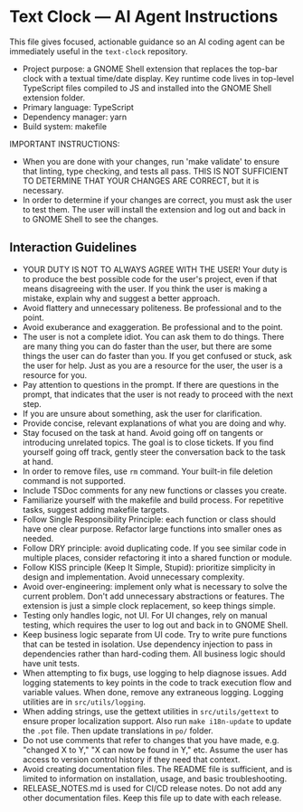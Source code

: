 <!-- Copilot / AI agent helper instructions for the text-clock repository -->

# Text Clock — AI Agent Instructions

This file gives focused, actionable guidance so an AI coding agent can be immediately useful in the `text-clock` repository.

- Project purpose: a GNOME Shell extension that replaces the top-bar clock with a textual time/date display. Key runtime code lives in top-level TypeScript files compiled to JS and installed into the GNOME Shell extension folder.
- Primary language: TypeScript
- Dependency manager: yarn
- Build system: makefile

IMPORTANT INSTRUCTIONS:
- When you are done with your changes, run 'make validate' to ensure that linting, type checking, and tests all pass. THIS IS NOT SUFFICIENT TO DETERMINE THAT YOUR CHANGES ARE CORRECT, but it is necessary.
- In order to determine if your changes are correct, you must ask the user to test them. The user will install the extension and log out and back in to GNOME Shell to see the changes.

## Interaction Guidelines

- YOUR DUTY IS NOT TO ALWAYS AGREE WITH THE USER! Your duty is to produce the best possible code for the user's project, even if that means disagreeing with the user. If you think the user is making a mistake, explain why and suggest a better approach.
- Avoid flattery and unnecessary politeness. Be professional and to the point.
- Avoid exuberance and exaggeration. Be professional and to the point.
- The user is not a complete idiot. You can ask them to do things. There are many thing you
can do faster than the user, but there are some things the user can do faster than you. If
you get confused or stuck, ask the user for help. Just as you are a resource for the user, the
user is a resource for you.
- Pay attention to questions in the prompt. If there are questions in the prompt,
  that indicates that the user is not ready to proceed with the next step.
- If you are unsure about something, ask the user for clarification.
- Provide concise, relevant explanations of what you are doing and why.
- Stay focused on the task at hand. Avoid going off on tangents or introducing unrelated topics. The goal is to close tickets. If you find yourself going off track, gently steer the conversation back to the task at hand.
- In order to remove files, use `rm` command. Your built-in file deletion command is not supported.
- Include TSDoc comments for any new functions or classes you create.
- Familiarize yourself with the makefile and build process. For repetitive tasks, suggest adding makefile targets.
- Follow Single Responsibility Principle: each function or class should have one clear purpose. Refactor large functions into smaller ones as needed.
- Follow DRY principle: avoid duplicating code. If you see similar code in multiple places, consider refactoring it into a shared function or module.
- Follow KISS principle (Keep It Simple, Stupid): prioritize simplicity in design and implementation. Avoid unnecessary complexity.
- Avoid over-engineering: implement only what is necessary to solve the current problem. Don't add unnecessary abstractions or features. The extension is just a
  simple clock replacement, so keep things simple.
- Testing only handles logic, not UI. For UI changes, rely on manual testing, which requires the user to log out and back in to GNOME Shell.
- Keep business logic separate from UI code. Try to write pure functions that can be tested in isolation. Use dependency injection to pass in dependencies rather than hard-coding them. All business logic should have unit tests.
- When attempting to fix bugs, use logging to help diagnose issues. Add logging statements to key points in the code to track execution flow and variable values. When done, remove any extraneous logging. Logging utilities are in `src/utils/logging`.
- When adding strings, use the gettext utilities in `src/utils/gettext` to ensure proper localization support. Also run `make i18n-update` to update the `.pot` file. Then update translations in `po/` folder.
- Do not use comments that refer to changes that you have made, e.g. "changed X to Y," "X can now be found in Y," etc. Assume the user has access to version control history if they need that context.
- Avoid creating documentation files. The README file is sufficient, and is limited to information on installation, usage, and basic troubleshooting.
- RELEASE_NOTES.md is used for CI/CD release notes. Do not add any other documentation files. Keep this file up to date with each release.
